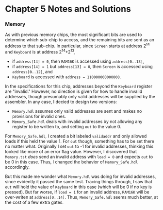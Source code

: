 # Chapter 5 Notes and Solutions

### Memory

As with previous memory chips, the most significant bits are used to determine which sub-chip to access, and the remaining bits are sent as an address to that sub-chip.  In particular, since `Screen` starts at address 2<sup>14</sup> and `Keyboard` is at address 2<sup>14</sup>+2<sup>13</sup>,
  * if `address[14] = 0`, then `RAM16K` is accessed using `address[0..13]`, 
  * if `address[14] = 1` but `address[13] = 0`, then `Screen` is accessed using `address[0..12]`, and
  * `Keyboard` is accessed with `address = 110000000000000`.
  
In the specifications for this chip, addresses beyond the `Keyboard` register are "invalid."  However, no direction is given for how to handle invalid addresses, though presumably only valid addresses will be supplied by the assembler.  In any case, I decied to design two versions:
  * `Memory.hdl` assumes only valid addresses are sent and makes no provisions for invalid ones.
  * `Memory_Safe.hdl` deals with invalid addresses by not allowing any register to be written to, and setting `out` to the value 0.

For `Memory_Safe.hdl`, I created a bit labeled `validaddr` and only allowed loads if this held the value 1.  For `out` though, something has to be set there no matter what.
Originally I set `out` to -1 for invalid addresses, thinking this looked like more of an error flag value.  However, I discovered that `Memory.tst` _does_ send an invalid address with `load = 0` and expects `out` to be 0 in this case.  Thus, I changed the behavior of `Memory_Safe.hdl` accordingly.  

But this made me wonder what `Memory.hdl` was doing for invalid addresses, since evidently it passed the same test.  Tracing things through, I saw that `out` will hold the value of `Keyboard` in this case (which will be 0 if no key is pressed).  But far worse, if `load = 1` for an invalid address, `RAM16K` will be over-writen at `address[0..14]`.  Thus, `Memory_Safe.hdl` seems much better, at the cost of a few extra gates.  
